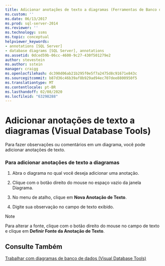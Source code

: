 ```yaml
---
title: Adicionar anotações de texto a diagramas (Ferramentas de Banco de Dados Visual) | Microsoft Docs
ms.custom: ''
ms.date: 06/13/2017
ms.prod: sql-server-2014
ms.reviewer: ''
ms.technology: ssms
ms.topic: conceptual
helpviewer_keywords:
- annotations [SQL Server]
- database diagrams [SQL Server], annotations
ms.assetid: 0dced59b-06cc-4600-9c27-430f501279e2
author: stevestein
ms.author: sstein
manager: craigg
ms.openlocfilehash: dc390d06ab21b295f0e5f7a2475d8c91671e843c
ms.sourcegitcommit: b87d36c46b39af8b929ad94ec707dee8800950f5
ms.translationtype: MT
ms.contentlocale: pt-BR
ms.lasthandoff: 02/08/2020
ms.locfileid: "63298288"
---
```

# <a name="add-text-annotations-to-diagrams-visual-database-tools"></a>Adicionar anotações de texto a diagramas (Visual Database Tools)
  Para fazer observações ou comentários em um diagrama, você pode adicionar anotações de texto.  
  
### <a name="to-add-text-annotations-to-diagrams"></a>Para adicionar anotações de texto a diagramas  
  
1.  Abra o diagrama no qual você deseja adicionar uma anotação.  
  
2.  Clique com o botão direito do mouse no espaço vazio da janela Diagrama.  
  
3.  No menu de atalho, clique em **Nova Anotação de Texto**.  
  
4.  Digite sua observação no campo de texto exibido.  
  
> [!NOTE]  
>  Para alterar a fonte, clique com o botão direito do mouse no campo de texto e clique em **Definir Fonte da Anotação de Texto**.  
  
## <a name="see-also"></a>Consulte Também  
 [Trabalhar com diagramas de banco de dados &#40;Visual Database Tools&#41;](visual-database-tools.md)  
  
  
